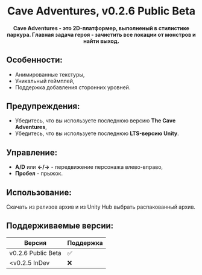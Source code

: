 <h1 align="center">Cave Adventures, v0.2.6 Public Beta</h1>
<h4 align="center">Cave Adventures - это 2D-платформер, выполненый в стилистике паркура. Главная задача героя - зачистить все локации от монстров и найти выход.</h4>

## Особенности:
- Анимированные текстуры,
- Уникальный геймплей,
- Поддержка добавления сторонних уровней.

## Предупреждения:
- Убедитесь, что вы используете последнюю версию **The Cave Adventures**,
- Убедитесь, что вы используете последнюю **LTS-версию Unity**.

## Управление:
- **A/D** или **←/→** - передвижение персонажа влево-вправо,
- **Пробел** - прыжок.

## Использование:
Скачать из релизов архив и из Unity Hub выбрать распакованный архив.

## Поддерживаемые версии:

| Версия            | Поддержка          |
| ------------------|--------------------|
| v0.2.6 Public Beta| :white_check_mark: |
| <v0.2.5 InDev     | :x:                |
